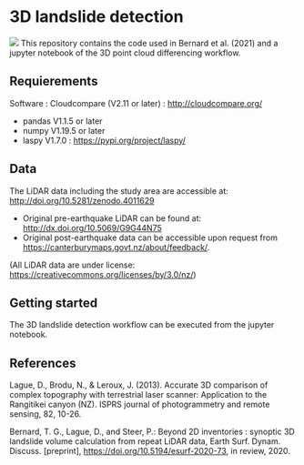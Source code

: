 # 3D landslide detection
![](figures/3D_landslide_detection.png)
This repository contains the code used in Bernard et al. (2021) and a jupyter notebook of the 3D point cloud differencing workflow.

## Requierements
Software : Cloudcompare (V2.11 or later) : http://cloudcompare.org/

- pandas V1.1.5 or later
- numpy V1.19.5 or later
- laspy V1.7.0 : https://pypi.org/project/laspy/

## Data 

The LiDAR data including the study area are accessible at: http://doi.org/10.5281/zenodo.4011629
* Original pre-earthquake LiDAR can be found at: http://dx.doi.org/10.5069/G9G44N75 
* Original post-earthquake data can be accessible upon request from https://canterburymaps.govt.nz/about/feedback/.  

(All LiDAR data are under license: https://creativecommons.org/licenses/by/3.0/nz/) 

## Getting started
The 3D landslide detection workflow can be executed from the jupyter notebook. 


## References
Lague, D., Brodu, N., & Leroux, J. (2013). Accurate 3D comparison of complex topography with terrestrial laser scanner: Application to the Rangitikei canyon (NZ). ISPRS journal of photogrammetry and remote sensing, 82, 10-26.

Bernard, T. G., Lague, D., and Steer, P.: Beyond 2D inventories : synoptic 3D landslide volume calculation from repeat LiDAR data, Earth Surf. Dynam. Discuss. [preprint], https://doi.org/10.5194/esurf-2020-73, in review, 2020.
